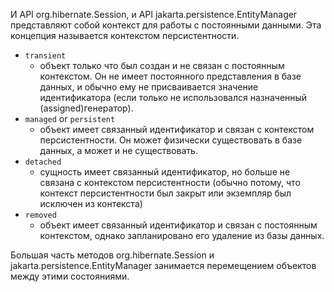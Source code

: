 И API org.hibernate.Session, и API jakarta.persistence.EntityManager представляют собой контекст для работы с постоянными данными. Эта концепция называется контекстом персистентности.

- `transient`
	- объект только что был создан и не связан с постоянным контекстом. Он не имеет постоянного представления в базе данных, и обычно ему не присваивается значение идентификатора (если только не использовался назначенный (assigned)генератор).
- `managed` or `persistent`
	- объект имеет связанный идентификатор и связан с контекстом персистентности. Он может физически существовать в базе данных, а может и не существовать.
- `detached`
	- сущность имеет связанный идентификатор, но больше не связана с контекстом персистентности (обычно потому, что контекст персистентности был закрыт или экземпляр был исключен из контекста)
- `removed`
	- объект имеет связанный идентификатор и связан с постоянным контекстом, однако запланировано его удаление из базы данных.

Большая часть методов org.hibernate.Session и jakarta.persistence.EntityManager занимается перемещением объектов между этими состояниями.